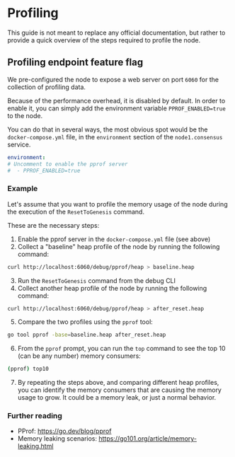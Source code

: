 # Profiling

This guide is not meant to replace any official documentation, but rather to provide a quick overview of the steps required to profile the node.

## Profiling endpoint feature flag

We pre-configured the node to expose a web server on port `6060` for the collection of profiling data.

Because of the performance overhead, it is disabled by default.
In order to enable it, you can simply add the environment variable `PPROF_ENABLED=true` to the node.

You can do that in several ways, the most obvious spot would be the `docker-compose.yml` file, in the `environment` section of the `node1.consensus` service.

```yaml
environment:
# Uncomment to enable the pprof server
#  - PPROF_ENABLED=true
```

### Example

Let's assume that you want to profile the memory usage of the node during the execution of the `ResetToGenesis` command.

These are the necessary steps:

1. Enable the pprof server in the `docker-compose.yml` file (see above)
2. Collect a "baseline" heap profile of the node by running the following command:

```bash
curl http://localhost:6060/debug/pprof/heap > baseline.heap
```

3. Run the `ResetToGenesis` command from the debug CLI
4. Collect another heap profile of the node by running the following command:

```bash
curl http://localhost:6060/debug/pprof/heap > after_reset.heap
```

5. Compare the two profiles using the `pprof` tool:

```bash
go tool pprof -base=baseline.heap after_reset.heap
```

6. From the `pprof` prompt, you can run the `top` command to see the top 10 (can be any number) memory consumers:

```bash
(pprof) top10
```

7. By repeating the steps above, and comparing different heap profiles, you can identify the memory consumers that are causing the memory usage to grow. It could be a memory leak, or just a normal behavior.

### Further reading

- PProf: https://go.dev/blog/pprof
- Memory leaking scenarios: https://go101.org/article/memory-leaking.html

<!-- GITHUB_WIKI: guides/development/profiling -->
